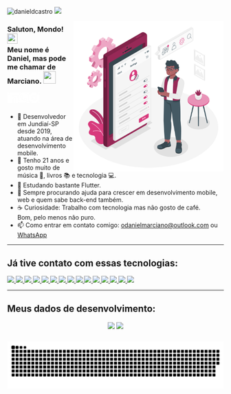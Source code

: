 <a align="left"><img src="https://komarev.com/ghpvc/?username=danieldcastro&color=d83a7c&label=Visualiza%C3%A7%C3%B5es+do+perfil&style=flat-square" alt="danieldcastro" /></a>
<a href="https://www.buymeacoffee.com/danieldcastro" target="_blank">
  <img width="135" src="https://img.shields.io/badge/Buy_Me_A_Toddynho-d83a7c?style=for-the-badge&logo=buy-me-a-coffee&logoColor=white">
</a>
  
<img src="https://github.com/danieldcastro/danieldcastro/raw/main/imagens/ilustracao.png" min-width="350px" max-width="350px" width="350px" align="right" alt="/">
  
### Saluton, Mondo! <img src="https://github.com/TheDudeThatCode/TheDudeThatCode/blob/master/Assets/Earth.gif" width="24px" height="24px"></br>Meu nome é Daniel, mas pode me chamar de Marciano. <img src="https://github.com/TheDudeThatCode/TheDudeThatCode/blob/master/Assets/Hi.gif" width="29px" height="29px">

<a href="https://www.linkedin.com/in/danieldecastromarciano/" target="_blank">
  <img align="left" alt="Linkedin" src="https://github.com/danieldcastro/danieldcastro/raw/main/imagens/linkedin.png" width="25px"/>
</a>

<a href="https://api.whatsapp.com/send?phone=5511994763908&text=Tudo%20blz%2C%20Dan?%20Cheguei%20aqui%20pelo%20perfil%20do%20GitHub." target="_blank">
  <img align="left" alt="Whats" src="https://github.com/danieldcastro/danieldcastro/raw/main/imagens/whats.png" width="25px" />
</a>                                                                                                                                                                      
<a href="https://www.instagram.com/d.cmarciano" target="_blank">
  <img align="left" alt="Instagram" src="https://github.com/danieldcastro/danieldcastro/raw/main/imagens/instagram.png" width="25px" />
</a>
                                                                                                                                       
<br><br/>

- :iphone: Desenvolvedor em Jundiaí-SP desde 2019, atuando na área de desenvolvimento mobile.
- :rainbow: Tenho 21 anos e gosto muito de música 🎹, livros 📚 e tecnologia 💻.
- 🌱 Estudando bastante Flutter.
- 🤔 Sempre procurando ajuda para crescer em desenvolvimento mobile, web e quem sabe back-end também.
- ☕ Curiosidade: Trabalho com tecnologia mas não gosto de café.</br>Bom, pelo menos não puro.
- 📫 Como entrar em contato comigo: [odanielmarciano@outlook.com](mailto:odanielmarciano@outlook.com) ou [WhatsApp](https://api.whatsapp.com/send?phone=5511994763908&text=Tudo%20blz%2C%20Dan?%20Cheguei%20aqui%20pelo%20perfil%20do%20GitHub.)

---

## Já tive contato com essas tecnologias:
<a href="https://flutter.dev/" target="_blank">
  <img height="26" src="https://img.shields.io/badge/Flutter-02569B?style=for-the-badge&logo=flutter&logoColor=white">
</a>
<a href="https://dart.dev/" target="_blank">
  <img height="26" src="https://img.shields.io/badge/Dart-0175C2?style=for-the-badge&logo=dart&logoColor=white">
</a>
<a href="https://pub.dev/packages/get" target="_blank">
  <img height="26" src="https://img.shields.io/badge/Getx-6d12b8?style=for-the-badge">
</a>
<a href="https://pub.dev/packages/riverpod" target="_blank">
  <img height="26" src="https://img.shields.io/badge/Riverpod-41d0fd?style=for-the-badge">
</a>
<a href="https://pub.dev/packages/bloc" target="_blank">
  <img height="26" src="https://img.shields.io/badge/Bloc-00d3b9?style=for-the-badge">
</a>
<a href="https://firebase.google.com/?hl=pt" target="_blank">
  <img height="26" src="https://img.shields.io/badge/firebase-f58410?style=for-the-badge&logo=firebase&logoColor=white">
</a>
<a href="https://www.android.com/intl/pt-BR_br/" target="_blank">
  <img height="26" src="https://img.shields.io/badge/Android-2fd882?style=for-the-badge&logo=android&logoColor=white">
</a>
<a href="https://pt.wikipedia.org/wiki/HTML5" target="_blank">
  <img height="26" src="https://img.shields.io/badge/HTML5-E34F26?style=for-the-badge&logo=html5&logoColor=white">
</a>
<a href="https://pt.wikipedia.org/wiki/CSS3" target="_blank">
  <img height="26" src="https://img.shields.io/badge/CSS3-1572B6?style=for-the-badge&logo=css3&logoColor=white">
</a>
<a href="https://br.wordpress.org/" target="_blank">
  <img height="26" src="https://img.shields.io/badge/Wordpress-21759B?style=for-the-badge&logo=wordpress&logoColor=white">
</a>
<a href="https://git-scm.com/" target="_blank">
  <img height="26" src="https://img.shields.io/badge/Git-F05032?style=for-the-badge&logo=git&logoColor=white">
</a>
<a href="https://github.com/" target="_blank">
  <img height="26" src="https://img.shields.io/badge/GitHub-100000?style=for-the-badge&logo=github&logoColor=white">
</a>
<a href="https://bitbucket.org/" target="_blank">
  <img height="26" src="https://img.shields.io/badge/Bitbucket-0658d4?style=for-the-badge&logo=bitbucket">
</a>
<a href="https://code.visualstudio.com/" target="_blank">
  <img height="26" src="https://img.shields.io/badge/VS_Code-0078D4?style=for-the-badge&logo=visual%20studio%20code&logoColor=white">
</a>
<a href="https://developer.android.com/studio" target="_blank">
  <img height="26" src="https://img.shields.io/badge/android_studio-2fd882?style=for-the-badge&logo=android%20studio&logoColor=white">
</a>

----
## Meus dados de desenvolvimento:
<p align="center">
  <img   
      align="center"
      height="165" 
       src="https://github-readme-stats.vercel.app/api?username=danieldcastro&show_icons=true&theme=radical&locale=pt-br"
  /> 
  <img
      align="center"
      src="https://github-readme-stats.vercel.app/api/top-langs/?username=danieldcastro&layout=compact&theme=radical&locale=pt-br"
  />
</p>

<!-- <p align="center">
  <img
      src="https://github-readme-stats.vercel.app/api/wakatime?username=danieldcastro&layout=compact&theme=radical&locale=pt-br"   
  />
</p> -->

## 

![Snake animation](https://github.com/danieldcastro/danieldcastro/blob/output/github-snake-dark.svg)



                                                                                                                                       
